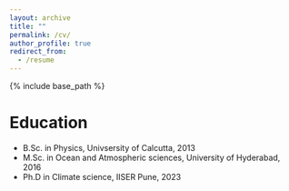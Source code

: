 ```yaml
---
layout: archive
title: ""
permalink: /cv/
author_profile: true
redirect_from:
  - /resume
---
```


{% include base_path %}

Education
======
* B.Sc. in Physics, Univsersity of Calcutta, 2013
* M.Sc. in Ocean and Atmospheric sciences, University of Hyderabad, 2016
* Ph.D in Climate science, IISER Pune, 2023
